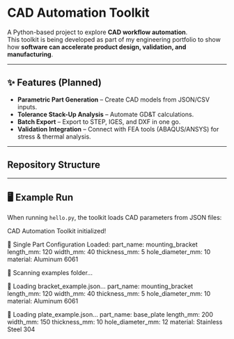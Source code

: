 # CAD Automation Toolkit

A Python-based project to explore **CAD workflow automation**.  
This toolkit is being developed as part of my engineering portfolio to show how **software can accelerate product design, validation, and manufacturing**.

---

## ✨ Features (Planned)
- **Parametric Part Generation** – Create CAD models from JSON/CSV inputs.  
- **Tolerance Stack-Up Analysis** – Automate GD&T calculations.  
- **Batch Export** – Export to STEP, IGES, and DXF in one go.  
- **Validation Integration** – Connect with FEA tools (ABAQUS/ANSYS) for stress & thermal analysis.  

---

## Repository Structure
---
## 🖥️ Example Run

When running `hello.py`, the toolkit loads CAD parameters from JSON files:

CAD Automation Toolkit initialized!

📐 Single Part Configuration Loaded:
part_name: mounting_bracket
length_mm: 120
width_mm: 40
thickness_mm: 5
hole_diameter_mm: 10
material: Aluminum 6061

📂 Scanning examples folder...

🔹 Loading bracket_example.json...
part_name: mounting_bracket
length_mm: 120
width_mm: 40
thickness_mm: 5
hole_diameter_mm: 10
material: Aluminum 6061

🔹 Loading plate_example.json...
part_name: base_plate
length_mm: 200
width_mm: 150
thickness_mm: 10
hole_diameter_mm: 12
material: Stainless Steel 304

